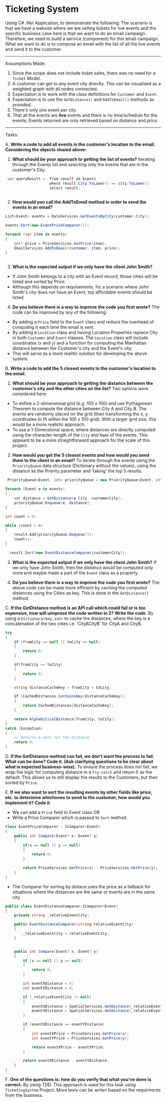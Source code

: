 # Ticketing System
Using C# .Net Application, to demonstrate the following:
The scenario is that we have a website where we are selling tickets for live events and the specific business case here is that we want to do an email campaign.
Therefore, we need to build a service (component) for this email campaign. What we want to do is to compose an email with the list of all the live events and send it to the customer.

---

Assumptions Made:
1. Since the scope does not include ticket sales, there was no need for a `Ticket` Model.
2. A customer can get to any event city directly. This can be visualised as a weighted graph with all nodes connected.
3. Expectation is to work with the class definitions for `Customer` and `Event`.
4. Expectation is to use the `GetDistance()` and `AddToEmail()` methods as provided.
5. There's only one event per city.
6. That all the events are **live** events and there is no time/schedule for the events; Events returned are only retrieved based on *distance* and *price*.

---

Tasks:

A. **Write a code to add all events in the customer's location to the email. Considering the objects shared above:**
1.	**What should be your approach to getting the list of events?**
Iterating through the Events list and *selecting* only the events that are in the customer's City. 
```C#
 var queryResult =  from result in Events
                    where result.City.ToLower() == city.ToLower()
                    select result;
                   
```
2.	**How would you call the AddToEmail method in order to send the events in an email?**
```C#
List<Event> events = DataServices.GetEventsByCity(customer.City);

events.Sort(new EventPriceComparer());

foreach (var item in events)
{
    int? price = PriceServices.GetPrice(item);
    EmailServices.AddToEmail(customer, item, price);
}
                   
```
3.	**What is the expected output if we only have the client John Smith?** 
- If John Smith belongs to a city with an Event record, those cities will be listed and sorted by Price.
- Although this depends on requirements, for a scenario where John Smith's city does not have an Event, top affordable events should be listed.
4.	**Do you believe there is a way to improve the code you first wrote?** 
The code can be improved by any of the following:
- By adding a `Price` field to the `Event` class and reduce the overhead of computing it each time the email is sent.
- By adding a `Location` class and having Location Properties replace City in both `Customer` and `Event` classes. The `Location` class will include coordinates (`x` and `y`) and a function for computing the Manhattan distance between the Customer's city and the Event's city.
- This will serve as a more realitic solution for developing the above system.

B. **Write a code to add the 5 closest events to the customer's location to the email.**
1.	**What should be your approach to getting the distance between the customer’s city and the other cities on the list?**
Two options were considered here:
- To define a 2-dimensional grid (e.g. 100 x 100) and use Pythagorean Theorem to compute the distance between City A and City B. The events are randomly placed on the grid (then transforming the x, y coordinates to fit within the 100 x 100 grid). With a larger grid size, this would be a more realistic approach.
- To use a 1-Dimensional space, where distances are directly computed using the character-length of the `City` and `Name` of the events. This appeard to be a more straightforward approach for the scale of this project.

2.	**How would you get the 5 closest events and how would you send them to the client in an email?**
To iterate through the events using the `PriorityQueue` data structure (Dictionary without the values), using the distance as the Priority parameter and 'taking' the top 5 results.
```C#
 PriorityQueue<Event, int> priorityQueue = new PriorityQueue<Event, int>();

foreach (Event e in events)
{
    var distance = GetDistance(e.City, customerCity);
    priorityQueue.Enqueue(e, distance);
}

int count = 0;

while (count < n)
{
    result.Add(priorityQueue.Dequeue());
    count++;
}           

  result.Sort(new EventDistanceComparer(customerCity));

```
3.	**What is the expected output if we only have the client John Smith?**
If we only have John Smith, then the *distance* would be computed only once and maybe made a part of the `Event` class as a property. 

4.	**Do you believe there is a way to improve the code you first wrote?**
The above code can be made more efficient by caching the computed distances using the Cities as key. This is done in the `GetDistance()` method.


C.	**If the GetDistance method is an API call which could fail or is too expensive, how will uimprove the code written in 2? Write the code.** 
By using a `Dictionary<key,int>` to cache the distances, where the key is a concatenation of the two cities i.e. 'CityACityB' for CityA and CityB.
```C#
try
{
    if (fromCity == null || toCity == null)
    {
        return 0;
    }

    if(fromCity == toCity)
    {
        return 0;
    }

    string distanceCacheKey = fromCity + toCity;

    if (CachedDistances.ContainsKey(distanceCacheKey))
    {
        return CachedDistances[distanceCacheKey];
    }

    return AlphebiticalDistance(fromCity, toCity);
}
catch (Exception)
{
    // Returns a zero for the distance
    return 0;
}
```
D. **If the GetDistance method can fail, we don't want the process to fail. What can be done?
Code it. (Ask clarifying questions to be clear about what is expected business-wise).**
To ensure the process does not fail, we wrap the logic for computing distance in a `try-catch` and return 0 as the default. This allows us to still display the results to the Customers, but then sorted by `Price`.

E. **If we also want to sort the resulting events by other fields like price, etc. to determine whichones to send to the customer, how would you implement it? Code it.**
- We can add a `Price` field to Event class OR
- Write a Price Comparer which is passed to `Sort` method.
```C#
class EventPriceComparer : IComparer<Event>
{
    public int Compare(Event? x, Event? y)
    {
        if(x == null || y == null)
        {
            return 0;
        }

        return PriceServices.GetPrice(x) - PriceServices.GetPrice(y);
    }
}
```
- The Comparer for sorting by distace uses the price as a fallback for situations where the distances are the same or events are in the same city
```C#
public class EventDistanceComparer:IComparer<Event>
{
    private string _relativeEventCity;

    public EventDistanceComparer(string relativeEventCity)
    {
        _relativeEventCity = relativeEventCity;
    }


    public int Compare(Event? x, Event? y)
    {
        if (x == null || y == null)
        {
            return 0;
        }

        int eventXDistance = 0;
        int eventYDistance = 0;

        if (_relativeEventCity != null)
        {
            eventXDistance = SpatialServices.GetDistance(_relativeEventCity, x.City);
            eventYDistance = SpatialServices.GetDistance(_relativeEventCity, y.City);
        }

        if (eventXDistance == eventYDistance)
        {
            int eventXPrice = PriceServices.GetPrice(x);
            int eventYPrice = PriceServices.GetPrice(y);

            return eventXPrice - eventYPrice;
        }

        return eventXDistance - eventYDistance;
    }
}
```
F. **One of the questions is: how do you verify that what you’ve done is correct.**
By using TDD. This approach is used for this task using `TicketingSystem` Project. More tests can be writen based on the requirments from the business.




